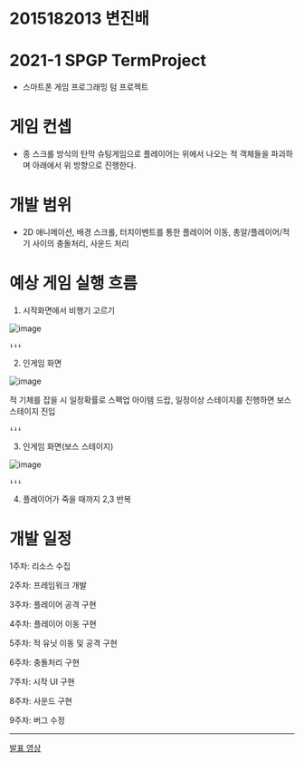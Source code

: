 # 2015182013 변진배
# 2021-1 SPGP TermProject
- 스마트폰 게임 프로그래밍 텀 프로젝트

# 게임 컨셉
- 종 스크롤 방식의 탄막 슈팅게임으로 플레이어는 위에서 나오는 적 객체들을 파괴하며 아래에서 위 방향으로 진행한다.

# 개발 범위
- 2D 애니메이션, 배경 스크롤, 터치이벤트를 통한 플레이어 이동, 총알/플레이어/적기 사이의 충돌처리, 사운드 처리 
  


# 예상 게임 실행 흐름
1. 시작화면에서 비행기 고르기

![image](https://user-images.githubusercontent.com/22373033/113483609-546d5000-94df-11eb-8cbb-beb8aa7da9ed.png)


	↓↓↓


2. 인게임 화면

![image](https://user-images.githubusercontent.com/22373033/113483747-f8ef9200-94df-11eb-99fa-a38ba4fcb672.png)

적 기체를 잡을 시 일정확률로 스펙업 아이템 드랍, 일정이상 스테이지를 진행하면 보스 스테이지 진입


	↓↓↓


3. 인게임 화면(보스 스테이지)

![image](https://user-images.githubusercontent.com/22373033/113483666-95fdfb00-94df-11eb-8c51-9452902deabf.png)


	↓↓↓


4. 플레이어가 죽을 때까지 2,3 반복


# 개발 일정
1주차: 리소스 수집

2주차: 프레임워크 개발

3주차: 플레이어 공격 구현

4주차: 플레이어 이동 구현

5주차: 적 유닛 이동 및 공격 구현

6주차: 충돌처리 구현

7주차: 시작 UI 구현

8주차: 사운드 구현

9주차: 버그 수정

---------------------------------------------------------------------------------------------------------------
[발표 영상](https://www.youtube.com/watch?v=q3mua0177DU "2021-1 SPGP TermProject")









